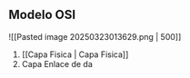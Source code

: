 ## Modelo OSI
![[Pasted image 20250323013629.png | 500]]


1. [[Capa Fisica | Capa Fisica]]
2. Capa Enlace de da